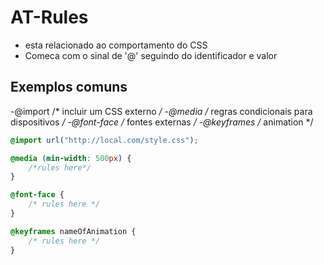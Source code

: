 ﻿# AT-Rules

* esta relacionado ao comportamento do CSS
* Comeca com o sinal de '@' seguindo do identificador e valor

## Exemplos comuns

-@import       /* incluir um CSS externo */
-@media        /* regras condicionais para dispositivos */
-@font-face    /* fontes externas */
-@keyframes /* animation */

```css
@import url("http://local.com/style.css");

@media (min-width: 500px) {
    /*rules here*/
}

@font-face {
    /* rules here */
}

@keyframes nameOfAnimation {
    /* rules here */
}